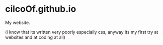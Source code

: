 # cilcoOf.github.io

My website.



 (i know that its written very poorly especially css, anyway its my first try at websites and at coding at all)
